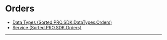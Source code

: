 # Orders
* [Data Types (Sorted.PRO.SDK.DataTypes.Orders)](/pro-sdk/ref-orders/Sorted.PRO.SDK.DataTypes.Orders.html)
* [Service (Sorted.PRO.SDK.Orders)](/pro-sdk/ref-orders/Sorted.PRO.SDK.Orders.html)

---

